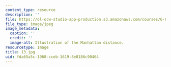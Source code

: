 ```yaml
---
content_type: resource
description: ''
file: https://ol-ocw-studio-app-production.s3.amazonaws.com/courses/6-01sc-introduction-to-electrical-engineering-and-computer-science-i-spring-2011/fda65a5c1968cceb16198e8186c90464_13.jpg
file_type: image/jpeg
image_metadata:
  caption: ''
  credit: ''
  image-alt: Illustration of the Manhattan distance.
resourcetype: Image
title: 13.jpg
uid: fda65a5c-1968-cceb-1619-8e8186c90464
---
```

